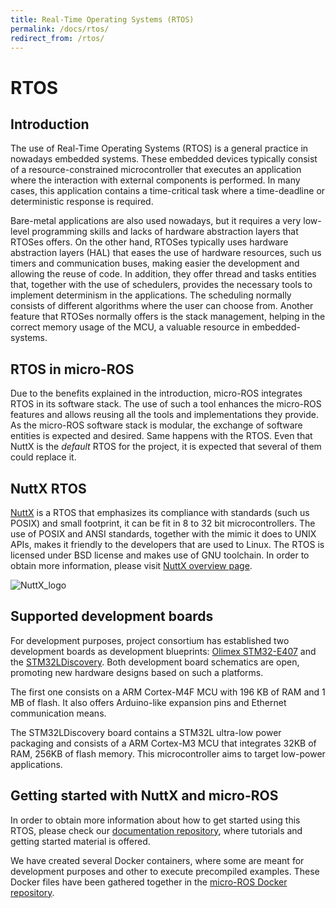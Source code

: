 ```yaml
---
title: Real-Time Operating Systems (RTOS)
permalink: /docs/rtos/
redirect_from: /rtos/
---
```


# RTOS

## Introduction

The use of Real-Time Operating Systems (RTOS) is a general practice in nowadays embedded systems. These embedded devices typically consist of a resource-constrained microcontroller that executes an application where the interaction with external components is performed. In many cases, this application contains a time-critical task where a time-deadline or deterministic response is required.

Bare-metal applications are also used nowadays, but it requires a very low-level programming skills and lacks of hardware abstraction layers that RTOSes offers. On the other hand, RTOSes typically uses hardware abstraction layers (HAL) that eases the use of hardware resources, such us timers and communication buses, making easier the development and allowing the reuse of code. In addition, they offer thread and tasks entities that, together with the use of schedulers, provides the necessary tools to implement determinism in the applications. The scheduling normally consists of different algorithms where the user can choose from. Another feature that RTOSes normally offers is the stack management, helping in the correct memory usage of the MCU, a valuable resource in embedded-systems.

## RTOS in micro-ROS

Due to the benefits explained in the introduction, micro-ROS integrates RTOS in its software stack. The use of such a tool enhances the micro-ROS features and allows reusing all the tools and implementations they provide. As the micro-ROS software stack is modular, the exchange of software entities is expected and desired. Same happens with the RTOS. Even that NuttX is the *default* RTOS for the project, it is expected that several of them could replace it.

## NuttX RTOS

[NuttX](http://www.nuttx.org/) is a RTOS that emphasizes its compliance with standards (such us POSIX) and small footprint, it can be fit in 8 to 32 bit microcontrollers. The use of POSIX and ANSI standards, together with the mimic it does to UNIX APIs, makes it friendly to the developers that are used to Linux. The RTOS is licensed under BSD license and makes use of GNU toolchain. In order to obtain more information, please visit [NuttX overview page](http://nuttx.org/Documentation/NuttX.html#overview).

![NuttX_logo](https://upload.wikimedia.org/wikipedia/en/b/b0/NuttX_logo.png)


## Supported development boards

For development purposes, project consortium has established two development boards as development blueprints: [Olimex STM32-E407](https://www.olimex.com/Products/ARM/ST/STM32-E407/open-source-hardware) and the [STM32LDiscovery](https://www.st.com/en/evaluation-tools/32l152cdiscovery.html). Both development board schematics are open, promoting new hardware designs based on such a platforms.

The first one consists on a ARM Cortex-M4F MCU with 196 KB of RAM and 1 MB of flash. It also offers Arduino-like expansion pins and Ethernet communication means.

The STM32LDiscovery board contains a STM32L ultra-low power packaging and consists of a ARM Cortex-M3 MCU that integrates 32KB of RAM, 256KB of flash memory. This microcontroller aims to target low-power applications.

## Getting started with NuttX and micro-ROS

In order to obtain more information about how to get started using this RTOS, please check our [documentation repository](https://github.com/microROS/micro-ROS-doc), where tutorials and getting started material is offered.

We have created several Docker containers, where some are meant for development purposes and other to execute precompiled examples. These Docker files have been gathered together in the [micro-ROS Docker repository](https://github.com/microROS/docker).
